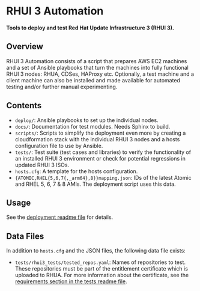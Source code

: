 RHUI 3 Automation
=================

__Tools to deploy and test Red Hat Update Infrastructure 3 (RHUI 3).__

Overview
--------
RHUI 3 Automation consists of a script that prepares AWS EC2 machines and a set of Ansible playbooks that turn the machines into fully functional RHUI 3 nodes: RHUA, CDSes, HAProxy etc. Optionally, a test machine and a client machine can also be installed and made available for automated testing and/or further manual experimenting.

Contents
--------

* `deploy/`: Ansible playbooks to set up the individual nodes.
* `docs/`: Documentation for test modules. Needs Sphinx to build.
* `scripts/`: Scripts to simplify the deployment even more by creating a cloudformation stack with the individual RHUI 3 nodes and a hosts configuration file to use by Ansible.
* `tests/`: Test suite (test cases and libraries) to verify the functionality of an installed RHUI 3 environment or check for potential regressions in updated RHUI 3 ISOs.
* `hosts.cfg`: A template for the hosts configuration.
* `{ATOMIC,RHEL{5,6,7{,_arm64},8}}mapping.json`: IDs of the latest Atomic and RHEL 5, 6, 7 & 8 AMIs. The deployment script uses this data.

Usage
-----

See the [deployment readme file](deploy/README.md) for details.

Data Files
----------

In addition to `hosts.cfg` and the JSON files, the following data file exists:

* `tests/rhui3_tests/tested_repos.yaml`: Names of repositories to test. These repositories must be part of the entitlement certificate which is uploaded to RHUA. For more information about the certificate, see the [requirements section in the tests readme file](tests/README.md#requirements).
